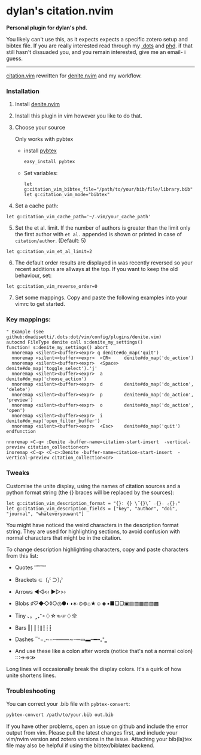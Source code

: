dylan's citation.nvim
============

**Personal plugin for dylan's phd.**

You likely can't use this, as it expects expects a specific zotero setup and bibtex file.
If you are really interested read through my [.dots](http://github.com/dmadisetti/.dots)
and [phd](http://github.com/dmadisetti/phd). if that still hasn't dissuaded you,
and you remain interested, give me an email- i guess.

---

[citation.vim](https://github.com/rafaqz/citation.vim) rewritten for [denite.nvim](https://github.com/Shougo/denite.nvim) and my workflow.


### Installation

1. Install [denite.nvim](https://github.com/Shougo/denite.nvim)
2. Install this plugin in vim however you like to do that.
3. Choose your source

    Only works with pybtex

    * install [pybtex](http://pypi.python.org/pypi/pybtex)

      ``` bash
      easy_install pybtex
      ```

    * Set variables:

      ```vimscript
      let g:citation_vim_bibtex_file="/path/to/your/bib/file/library.bib"
      let g:citation_vim_mode="bibtex"

      ```

4. Set a cache path:

  ```vimscript
  let g:citation_vim_cache_path='~/.vim/your_cache_path'
  ```

5. Set the et al. limit. If the number of authors is greater than the limit only
   the first author with `et al.` appended is shown or printed in case of
   `citation/author`. (Default: 5)

  ```vimscript
  let g:citation_vim_et_al_limit=2
  ```

6. The default order results are displayed in was recently reversed so your
  recent additions are allways at the top. If you want to keep the old
  behaviour, set:

  ```vimscript
  let g:citation_vim_reverse_order=0
  ```

7. Set some mappings. Copy and paste the following examples into your vimrc to get started.

### Key mappings:

```vimscript
" Example (see github:dmadisetti/.dots:dot/vim/config/plugins/denite.vim)
autocmd FileType denite call s:denite_my_settings()
function! s:denite_my_settings() abort
  nnoremap <silent><buffer><expr> q denite#do_map('quit')
  nnoremap <silent><buffer><expr>  <CR>     denite#do_map('do_action')
  nnoremap <silent><buffer><expr>  <Space>  denite#do_map('toggle_select').'j'
  nnoremap <silent><buffer><expr>  a        denite#do_map('choose_action')
  nnoremap <silent><buffer><expr>  d        denite#do_map('do_action', 'delete')
  nnoremap <silent><buffer><expr>  p        denite#do_map('do_action', 'preview')
  nnoremap <silent><buffer><expr>  o        denite#do_map('do_action', 'open')
  nnoremap <silent><buffer><expr>  i        denite#do_map('open_filter_buffer')
  nnoremap <silent><buffer><expr>  <Esc>    denite#do_map('quit')
endfunction

nnoremap <C-q> :Denite -buffer-name=citation-start-insert  -vertical-preview citation_collection<cr>
inoremap <C-q> <C-c>:Denite -buffer-name=citation-start-insert  -vertical-preview citation_collection<cr>
```

### Tweaks

Customise the unite display, using the names of citation sources and a python
format string (the {} braces will be replaced by the sources):

```vimscript
let g:citation_vim_description_format = "{}∶ {} \˝{}\˝ ₋{}₋ ₍{}₎"
let g:citation_vim_description_fields = ["key", "author", "doi", "journal", "whateveryouwant"]
```

You might have noticed the weird characters in the description format string.
They are used for highlighting sections, to avoid confusion with
normal characters that might be in the citation.

To change description highlighting characters, copy and paste characters from this list:
- Quotes                  ″‴‶‷
- Brackets                ⊂〔₍⁽     ⊃〕₎⁾
- Arrows                  ◀◁<‹    ▶▷>›
- Blobs                   ♯♡◆◇◊○◎●◐◑∗∙⊙⊚⌂★☺☻▪■□▢▣▤▥▦▧▨▩
- Tiny                    、。‸₊⁺∘♢☆☜☞♢☼
- Bars                    ‖│┃┆∥┇┊┋
- Dashes                  ‾⁻−₋‐⋯┄–—―∼┈─▭▬┉━┅₌⁼‗

- And use these like a colon after words (notice that's not a normal colon)
        ∶∷→⇒≫

Long lines will occasionally break the display colors. It's a quirk of how unite
shortens lines.


### Troubleshooting

You can correct your .bib file with `pybtex-convert`:

```sh
pybtex-convert /path/to/your.bib out.bib
```

If you have other problems, open an issue on github and include the error output
from vim. Please pull the latest changes first, and include your vim/nvim
version and zotero versions in the issue. Attaching your bib(la)tex file may also be
helpful if using the bibtex/biblatex backend.

